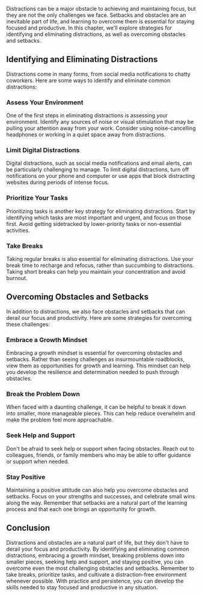 
Distractions can be a major obstacle to achieving and maintaining focus, but they are not the only challenges we face. Setbacks and obstacles are an inevitable part of life, and learning to overcome them is essential for staying focused and productive. In this chapter, we'll explore strategies for identifying and eliminating distractions, as well as overcoming obstacles and setbacks.

Identifying and Eliminating Distractions
----------------------------------------

Distractions come in many forms, from social media notifications to chatty coworkers. Here are some ways to identify and eliminate common distractions:

### Assess Your Environment

One of the first steps in eliminating distractions is assessing your environment. Identify any sources of noise or visual stimulation that may be pulling your attention away from your work. Consider using noise-cancelling headphones or working in a quiet space away from distractions.

### Limit Digital Distractions

Digital distractions, such as social media notifications and email alerts, can be particularly challenging to manage. To limit digital distractions, turn off notifications on your phone and computer or use apps that block distracting websites during periods of intense focus.

### Prioritize Your Tasks

Prioritizing tasks is another key strategy for eliminating distractions. Start by identifying which tasks are most important and urgent, and focus on those first. Avoid getting sidetracked by lower-priority tasks or non-essential activities.

### Take Breaks

Taking regular breaks is also essential for eliminating distractions. Use your break time to recharge and refocus, rather than succumbing to distractions. Taking short breaks can help you maintain your concentration and avoid burnout.

Overcoming Obstacles and Setbacks
---------------------------------

In addition to distractions, we also face obstacles and setbacks that can derail our focus and productivity. Here are some strategies for overcoming these challenges:

### Embrace a Growth Mindset

Embracing a growth mindset is essential for overcoming obstacles and setbacks. Rather than seeing challenges as insurmountable roadblocks, view them as opportunities for growth and learning. This mindset can help you develop the resilience and determination needed to push through obstacles.

### Break the Problem Down

When faced with a daunting challenge, it can be helpful to break it down into smaller, more manageable pieces. This can help reduce overwhelm and make the problem feel more approachable.

### Seek Help and Support

Don't be afraid to seek help or support when facing obstacles. Reach out to colleagues, friends, or family members who may be able to offer guidance or support when needed.

### Stay Positive

Maintaining a positive attitude can also help you overcome obstacles and setbacks. Focus on your strengths and successes, and celebrate small wins along the way. Remember that setbacks are a natural part of the learning process and that each one brings an opportunity for growth.

Conclusion
----------

Distractions and obstacles are a natural part of life, but they don't have to derail your focus and productivity. By identifying and eliminating common distractions, embracing a growth mindset, breaking problems down into smaller pieces, seeking help and support, and staying positive, you can overcome even the most challenging obstacles and setbacks. Remember to take breaks, prioritize tasks, and cultivate a distraction-free environment whenever possible. With practice and persistence, you can develop the skills needed to stay focused and productive in any situation.
